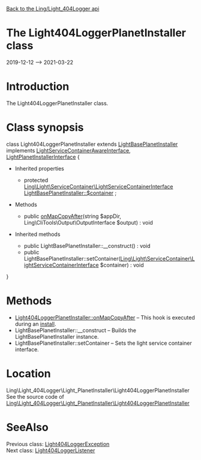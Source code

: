 [Back to the Ling/Light_404Logger api](https://github.com/lingtalfi/Light_404Logger/blob/master/doc/api/Ling/Light_404Logger.md)



The Light404LoggerPlanetInstaller class
================
2019-12-12 --> 2021-03-22






Introduction
============

The Light404LoggerPlanetInstaller class.



Class synopsis
==============


class <span class="pl-k">Light404LoggerPlanetInstaller</span> extends [LightBasePlanetInstaller](https://github.com/lingtalfi/Light_PlanetInstaller/blob/master/doc/api/Ling/Light_PlanetInstaller/PlanetInstaller/LightBasePlanetInstaller.md) implements [LightServiceContainerAwareInterface](https://github.com/lingtalfi/Light/blob/master/doc/api/Ling/Light/ServiceContainer/LightServiceContainerAwareInterface.md), [LightPlanetInstallerInterface](https://github.com/lingtalfi/Light_PlanetInstaller/blob/master/doc/api/Ling/Light_PlanetInstaller/PlanetInstaller/LightPlanetInstallerInterface.md) {

- Inherited properties
    - protected [Ling\Light\ServiceContainer\LightServiceContainerInterface](https://github.com/lingtalfi/Light/blob/master/doc/api/Ling/Light/ServiceContainer/LightServiceContainerInterface.md) [LightBasePlanetInstaller::$container](#property-container) ;

- Methods
    - public [onMapCopyAfter](https://github.com/lingtalfi/Light_404Logger/blob/master/doc/api/Ling/Light_404Logger/Light_PlanetInstaller/Light404LoggerPlanetInstaller/onMapCopyAfter.md)(string $appDir, Ling\CliTools\Output\OutputInterface $output) : void

- Inherited methods
    - public LightBasePlanetInstaller::__construct() : void
    - public LightBasePlanetInstaller::setContainer([Ling\Light\ServiceContainer\LightServiceContainerInterface](https://github.com/lingtalfi/Light/blob/master/doc/api/Ling/Light/ServiceContainer/LightServiceContainerInterface.md) $container) : void

}






Methods
==============

- [Light404LoggerPlanetInstaller::onMapCopyAfter](https://github.com/lingtalfi/Light_404Logger/blob/master/doc/api/Ling/Light_404Logger/Light_PlanetInstaller/Light404LoggerPlanetInstaller/onMapCopyAfter.md) &ndash; This hook is executed during an [install](https://github.com/lingtalfi/TheBar/blob/master/discussions/import-install.md#summary).
- LightBasePlanetInstaller::__construct &ndash; Builds the LightBasePlanetInstaller instance.
- LightBasePlanetInstaller::setContainer &ndash; Sets the light service container interface.





Location
=============
Ling\Light_404Logger\Light_PlanetInstaller\Light404LoggerPlanetInstaller<br>
See the source code of [Ling\Light_404Logger\Light_PlanetInstaller\Light404LoggerPlanetInstaller](https://github.com/lingtalfi/Light_404Logger/blob/master/Light_PlanetInstaller/Light404LoggerPlanetInstaller.php)



SeeAlso
==============
Previous class: [Light404LoggerException](https://github.com/lingtalfi/Light_404Logger/blob/master/doc/api/Ling/Light_404Logger/Exception/Light404LoggerException.md)<br>Next class: [Light404LoggerListener](https://github.com/lingtalfi/Light_404Logger/blob/master/doc/api/Ling/Light_404Logger/Logger/Light404LoggerListener.md)<br>
